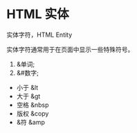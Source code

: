 # HTML 实体

实体字符，HTML Entity

实体字符通常用于在页面中显示一些特殊符号。

1. &单词;
2. &#数字;

- 小于 &lt 
- 大于 &gt
- 空格 &nbsp
- 版权 &copy
- &符  &amp